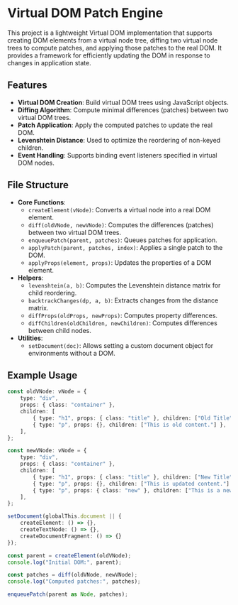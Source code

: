 # Virtual DOM Patch Engine

This project is a lightweight Virtual DOM implementation that supports creating DOM elements from a virtual node tree, diffing two virtual node trees to compute patches, and applying those patches to the real DOM. It provides a framework for efficiently updating the DOM in response to changes in application state.

## Features

- **Virtual DOM Creation**: Build virtual DOM trees using JavaScript objects.
- **Diffing Algorithm**: Compute minimal differences (patches) between two virtual DOM trees.
- **Patch Application**: Apply the computed patches to update the real DOM.
- **Levenshtein Distance**: Used to optimize the reordering of non-keyed children.
- **Event Handling**: Supports binding event listeners specified in virtual DOM nodes.

## File Structure

- **Core Functions**:
  - `createElement(vNode)`: Converts a virtual node into a real DOM element.
  - `diff(oldVNode, newVNode)`: Computes the differences (patches) between two virtual DOM trees.
  - `enqueuePatch(parent, patches)`: Queues patches for application.
  - `applyPatch(parent, patches, index)`: Applies a single patch to the DOM.
  - `applyProps(element, props)`: Updates the properties of a DOM element.
- **Helpers**:
  - `levenshtein(a, b)`: Computes the Levenshtein distance matrix for child reordering.
  - `backtrackChanges(dp, a, b)`: Extracts changes from the distance matrix.
  - `diffProps(oldProps, newProps)`: Computes property differences.
  - `diffChildren(oldChildren, newChildren)`: Computes differences between child nodes.
- **Utilities**:
  - `setDocument(doc)`: Allows setting a custom document object for environments without a DOM.

## Example Usage

```typescript
const oldVNode: vNode = {
    type: "div",
    props: { class: "container" },
    children: [
        { type: "h1", props: { class: "title" }, children: ["Old Title"] },
        { type: "p", props: {}, children: ["This is old content."] },
    ],
};

const newVNode: vNode = {
    type: "div",
    props: { class: "container" },
    children: [
        { type: "h1", props: { class: "title" }, children: ["New Title"] },
        { type: "p", props: {}, children: ["This is updated content."] },
        { type: "p", props: { class: "new" }, children: ["This is a new paragraph."] },
    ],
};

setDocument(globalThis.document || { 
    createElement: () => {}, 
    createTextNode: () => {}, 
    createDocumentFragment: () => {} 
});

const parent = createElement(oldVNode);
console.log("Initial DOM:", parent);

const patches = diff(oldVNode, newVNode);
console.log("Computed patches:", patches);

enqueuePatch(parent as Node, patches);
```
